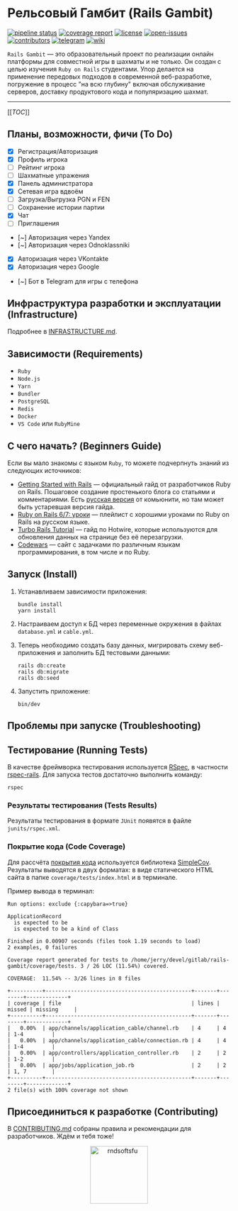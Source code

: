 # Рельсовый Гамбит (Rails Gambit)

[![pipeline status](https://gitlab.com/rails_gambit/rails-gambit/badges/main/pipeline.svg)](https://gitlab.com/rails_gambit/rails-gambit/)
[![coverage report](https://gitlab.com/rails_gambit/rails-gambit/badges/main/coverage.svg)](https://gitlab.com/rails_gambit/rails-gambit/)
[![license](https://badgen.net/gitlab/license/rails_gambit/rails-gambit?color=98c510)](https://gitlab.com/rails_gambit/rails-gambit/blob/main/LICENSE)
[![open-issues](https://badgen.net/gitlab/open-issues/rails_gambit/rails-gambit?icon=gitlab)](https://gitlab.com/rails_gambit/rails-gambit/-/issues)
[![contributors](https://badgen.net/gitlab/contributors/rails_gambit/rails-gambit?icon=user)](https://gitlab.com/rails_gambit/rails-gambit/)
[![telegram](https://img.shields.io/static/v1?label=telegram&message=news&color=blue&logo=telegram)](https://t.me/railsgambit)
[![wiki](https://img.shields.io/static/v1?label=wiki&message=docs&color=white&logo=wikipedia)](https://gitlab.com/rails_gambit/rails-gambit/-/wikis/home)

`Rails Gambit` — это образовательный проект по реализации онлайн платформы для совместной игры в шахматы и не только. Он создан с целью изучения `Ruby on Rails` студентами. Упор делается на применение передовых подходов в современной веб-разработке, погружение в процесс "на всю глубину" включая обслуживание серверов, доставку продуктового кода и популяризацию шахмат.

---

[[_TOC_]]

## Планы, возможности, фичи (To Do)

- [x] Регистрация/Авторизация
- [x] Профиль игрока
- [ ] Рейтинг игрока
- [ ] Шахматные упражения
- [x] Панель администратора
- [x] Сетевая игра вдвоём
- [ ] Загрузка/Выгрузка PGN и FEN
- [ ] Сохранение истории партии
- [x] Чат
- [ ] Приглашения
- [~] Авторизация через Yandex
- [~] Авторизация через Odnoklassniki
- [x] Авторизация через VKontakte
- [x] Авторизация через Google
- [~] Бот в Telegram для игры с телефона

## Инфраструктура разработки и эксплуатации (Infrastructure)

Подробнее в [INFRASTRUCTURE.md][].

## Зависимости (Requirements)

- `Ruby`
- `Node.js`
- `Yarn`
- `Bundler`
- `PostgreSQL`
- `Redis`
- `Docker`
- `VS Code` или `RubyMine`

## С чего начать? (Beginners Guide)

Если вы мало знакомы с языком `Ruby`, то можете подчерпнуть знаний из следующих источников:

- [Getting Started with Rails][] — официальный гайд от разработчиков Ruby on Rails. Пошаговое создание простенького блога со статьями и комментариями. Есть [русская версия][] от комьюнити, но там может быть устаревшая версия гайда.
- [Ruby on Rails 6/7: уроки][] — плейлист с хорошими уроками по Ruby on Rails на русском языке.
- [Turbo Rails Tutorial][] — гайд по Hotwire, которые используются для обновления данных на странице без её перезагрузки.
- [Codewars][] — сайт с задачками по различным языкам программирования, в том числе и по Ruby.

## Запуск (Install)

1. Устанавливаем зависимости приложения:

    ```shell
    bundle install
    yarn install
    ```

1. Настраиваем доступ к БД через переменные окружения в файлах `database.yml` и `cable.yml`.

1. Теперь необходимо создать базу данных, мигрировать схему веб-приложения и заполнить БД тестовыми данными:

    ```shell
    rails db:create
    rails db:migrate
    rails db:seed
    ```

1. Запустить приложение:

    ```shell
    bin/dev
    ```

## Проблемы при запуске (Troubleshooting)

## Тестирование (Running Tests)

В качестве фреймворка тестирования используется [RSpec][], в частности [rspec-rails][]. Для запуска тестов достаточно выполнить команду:

```shell
rspec
```

### Результаты теcтирования (Tests Results)

Результаты тестирования в формате `JUnit` появятся в файле `junits/rspec.xml`.

### Покрытие кода (Code Coverage)

Для рассчёта [покрытия кода][] используется библиотека [SimpleCov][]. Результаты выводятся в двух форматах: в виде статического HTML сайта в папке `coverage/tests/index.html` и в терминале.

Пример вывода в терминал:

```shell
Run options: exclude {:capybara=>true}

ApplicationRecord
  is expected to be
  is expected to be a kind of Class

Finished in 0.00907 seconds (files took 1.19 seconds to load)
2 examples, 0 failures

Coverage report generated for tests to /home/jerry/devel/gitlab/rails-gambit/coverage/tests. 3 / 26 LOC (11.54%) covered.

COVERAGE:  11.54% -- 3/26 lines in 8 files

+----------+----------------------------------------------+-------+--------+-------------+
| coverage | file                                         | lines | missed | missing     |
+----------+----------------------------------------------+-------+--------+-------------+
|   0.00%  | app/channels/application_cable/channel.rb    | 4     | 4      | 1-4         |
|   0.00%  | app/channels/application_cable/connection.rb | 4     | 4      | 1-4         |
|   0.00%  | app/controllers/application_controller.rb    | 2     | 2      | 1-2         |
|   0.00%  | app/jobs/application_job.rb                  | 2     | 2      | 1, 7        |
+----------+----------------------------------------------+-------+--------+-------------+
2 file(s) with 100% coverage not shown
```

## Присоединиться к разработке (Contributing)

В [CONTRIBUTING.md][] собраны правила и рекомендации для разработчиков. Ждём и тебя тоже!

<div align="center">

[<img src="./RNDSOFTSFU.png" alt="rndsoftsfu" height="130px"/>](https://github.com/RND-SOFT/)

</div>

[INFRASTRUCTURE.md]: INFRASTRUCTURE.md

[Getting Started with Rails]: https://guides.rubyonrails.org/getting_started.html
[русская версия]: https://rusrails.ru/getting-started
[Ruby on Rails 6/7: уроки]: https://youtube.com/playlist?list=PLWlFXymvoaJ_IY53-NQKwLCkR-KkZ_44-&feature=shared
[Turbo Rails Tutorial]: https://www.hotrails.dev/turbo-rails
[Codewars]: https://www.codewars.com/

[RSpec]: https://rspec.info/
[rspec-rails]: https://github.com/rspec/rspec-rails
[покрытия кода]: https://ru.wikipedia.org/wiki/Покрытие_кода
[SimpleCov]: https://github.com/simplecov-ruby/simplecov

[CONTRIBUTING.md]: CONTRIBUTING.md
